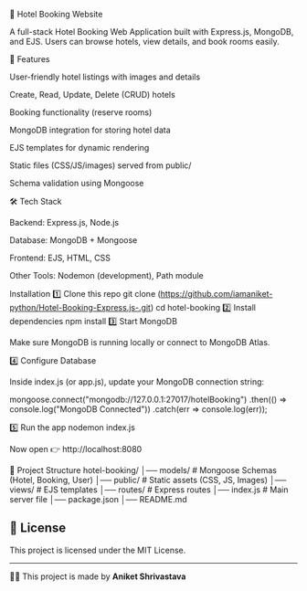 🏨 Hotel Booking Website

A full-stack Hotel Booking Web Application built with Express.js, MongoDB, and EJS.
Users can browse hotels, view details, and book rooms easily.

🚀 Features

User-friendly hotel listings with images and details

Create, Read, Update, Delete (CRUD) hotels

Booking functionality (reserve rooms)

MongoDB integration for storing hotel data

EJS templates for dynamic rendering

Static files (CSS/JS/images) served from public/

Schema validation using Mongoose

🛠️ Tech Stack

Backend: Express.js, Node.js

Database: MongoDB + Mongoose

Frontend: EJS, HTML, CSS

Other Tools: Nodemon (development), Path module

Installation
1️⃣ Clone this repo
git clone (https://github.com/iamaniket-python/Hotel-Booking-Express.js-.git)
cd hotel-booking
2️⃣ Install dependencies
npm install
3️⃣ Start MongoDB

Make sure MongoDB is running locally or connect to MongoDB Atlas.

4️⃣ Configure Database

Inside index.js (or app.js), update your MongoDB connection string:

mongoose.connect("mongodb://127.0.0.1:27017/hotelBooking")
  .then(() => console.log("MongoDB Connected"))
  .catch(err => console.log(err));

5️⃣ Run the app
nodemon index.js


Now open 👉 http://localhost:8080

📂 Project Structure
hotel-booking/
│── models/           # Mongoose Schemas (Hotel, Booking, User)
│── public/           # Static assets (CSS, JS, Images)
│── views/            # EJS templates
│── routes/           # Express routes
│── index.js          # Main server file
│── package.json
│── README.md

## 📜 License
This project is licensed under the MIT License.  

---

👨‍💻 This project is made by **Aniket Shrivastava**

